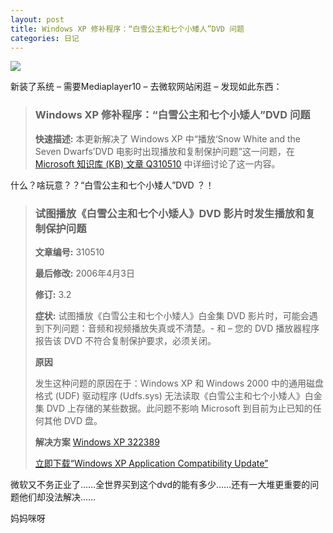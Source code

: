 ```yaml
---
layout: post
title: Windows XP 修补程序：“白雪公主和七个小矮人”DVD 问题
categories: 日记
---
```

![](http://ww1.sinaimg.cn/large/4b91f9d5gy1g1s2r0o2b8j20b40go7iv.jpg)

新装了系统 – 需要Mediaplayer10 – 去微软网站闲逛 – 发现如此东西：

> ### Windows XP 修补程序：“白雪公主和七个小矮人”DVD 问题
>
> **快速描述:** 本更新解决了 Windows XP 中“播放‘Snow White and the Seven Dwarfs’DVD 电影时出现播放和复制保护问题”这一问题，在 [Microsoft 知识库 (KB) 文章 Q310510](http://www.microsoft.com/downloads/details.aspx?FamilyID=905b4d10-9cde-4d32-b576-c942d1375ceb&DisplayLang=zh-cn) 中详细讨论了这一内容。

什么？啥玩意？？“白雪公主和七个小矮人”DVD ？！

> ### 试图播放《白雪公主和七个小矮人》DVD 影片时发生播放和复制保护问题
>
> **文章编号:** 310510
>
> **最后修改:** 2006年4月3日
>
> **修订:** 3.2
>
> **症状:** 试图播放《白雪公主和七个小矮人》白金集 DVD 影片时，可能会遇到下列问题：音频和视频播放失真或不清楚。- 和 – 您的 DVD 播放器程序报告该 DVD 不符合复制保护要求，必须关闭。
>
> **原因**
>
> 发生这种问题的原因在于：Windows XP 和 Windows 2000 中的通用磁盘格式 (UDF) 驱动程序 (Udfs.sys) 无法读取《白雪公主和七个小矮人》白金集 DVD 上存储的某些数据。此问题不影响 Microsoft 到目前为止已知的任何其他 DVD 盘。
>
> **解决方案** [Windows XP 322389](http://support.microsoft.com/kb/322389)
>
> [立即下载“Windows XP Application Compatibility Update”](http://support.microsoft.com/kb/310510/)

微软又不务正业了……全世界买到这个dvd的能有多少……还有一大堆更重要的问题他们却没法解决……

妈妈咪呀